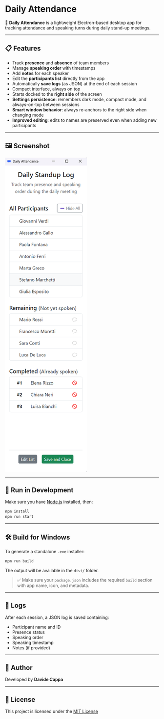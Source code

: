 
# Daily Attendance

💬 **Daily Attendance** is a lightweight Electron-based desktop app for tracking attendance and speaking turns during daily stand-up meetings.

---

## 📋 Features

- Track **presence** and **absence** of team members
- Manage **speaking order** with timestamps
- Add **notes** for each speaker
- Edit the **participants list** directly from the app
- Automatically **save logs** (as JSON) at the end of each session
- Compact interface, always on top
- Starts docked to the **right side** of the screen
- **Settings persistence**: remembers dark mode, compact mode, and always-on-top between sessions
- **Smart window behavior**: always re-anchors to the right side when changing mode
- **Improved editing**: edits to names are preserved even when adding new participants

---

## 🖼️ Screenshot

![Screenshot](https://raw.githubusercontent.com/cicarulez/electron-attendance/main/docs/screenshot.png)

---

## 🚀 Run in Development

Make sure you have [Node.js](https://nodejs.org/) installed, then:

```bash
npm install
npm run start
```

---

## 🛠️ Build for Windows

To generate a standalone `.exe` installer:

```bash
npm run build
```

The output will be available in the `dist/` folder.

> ✅ Make sure your `package.json` includes the required `build` section with app name, icon, and metadata.

---

## 📁 Logs

After each session, a JSON log is saved containing:
- Participant name and ID
- Presence status
- Speaking order
- Speaking timestamp
- Notes (if provided)

---

## 👤 Author

Developed by **Davide Cappa**

---

## 📄 License

This project is licensed under the [MIT License](LICENSE)
